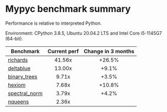 # Mypyc benchmark summary

Performance is relative to interpreted Python.

Environment: CPython 3.8.5, Ubuntu 20.04.2 LTS and Intel Core i5-1145G7 (64-bit).

| Benchmark | Current perf | Change in 3 months |
| --- | :---: | :---: |
| [richards](benchmarks/richards.md) | 41.56x | +26.5% |
| [deltablue](benchmarks/deltablue.md) | 13.00x | +9.1% |
| [binary_trees](benchmarks/binary_trees.md) | 9.71x | +3.5% |
| [hexiom](benchmarks/hexiom.md) | 7.68x | +10.8% |
| [spectral_norm](benchmarks/spectral_norm.md) | 3.79x | +4.2% |
| [nqueens](benchmarks/nqueens.md) | 2.36x |  |
